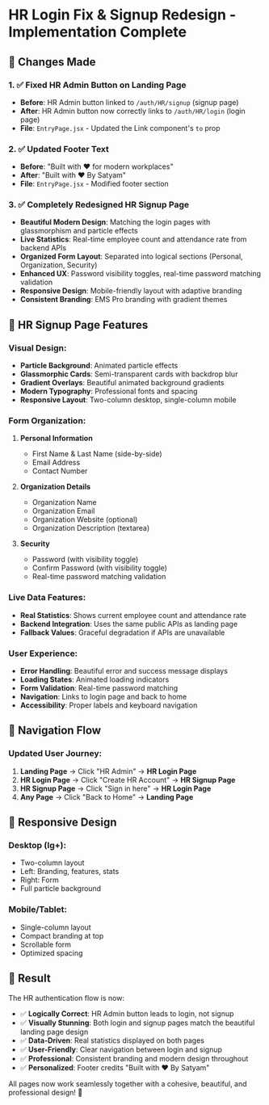 # HR Login Fix & Signup Redesign - Implementation Complete

## 🎯 Changes Made

### 1. ✅ Fixed HR Admin Button on Landing Page
- **Before**: HR Admin button linked to `/auth/HR/signup` (signup page)
- **After**: HR Admin button now correctly links to `/auth/HR/login` (login page)
- **File**: `EntryPage.jsx` - Updated the Link component's `to` prop

### 2. ✅ Updated Footer Text
- **Before**: "Built with ❤️ for modern workplaces"
- **After**: "Built with ❤️ By Satyam"
- **File**: `EntryPage.jsx` - Modified footer section

### 3. ✅ Completely Redesigned HR Signup Page
- **Beautiful Modern Design**: Matching the login pages with glassmorphism and particle effects
- **Live Statistics**: Real-time employee count and attendance rate from backend APIs
- **Organized Form Layout**: Separated into logical sections (Personal, Organization, Security)
- **Enhanced UX**: Password visibility toggles, real-time password matching validation
- **Responsive Design**: Mobile-friendly layout with adaptive branding
- **Consistent Branding**: EMS Pro branding with gradient themes

## 🎨 HR Signup Page Features

### Visual Design:
- **Particle Background**: Animated particle effects
- **Glassmorphic Cards**: Semi-transparent cards with backdrop blur
- **Gradient Overlays**: Beautiful animated background gradients
- **Modern Typography**: Professional fonts and spacing
- **Responsive Layout**: Two-column desktop, single-column mobile

### Form Organization:
1. **Personal Information**
   - First Name & Last Name (side-by-side)
   - Email Address
   - Contact Number

2. **Organization Details**
   - Organization Name
   - Organization Email
   - Organization Website (optional)
   - Organization Description (textarea)

3. **Security**
   - Password (with visibility toggle)
   - Confirm Password (with visibility toggle)
   - Real-time password matching validation

### Live Data Features:
- **Real Statistics**: Shows current employee count and attendance rate
- **Backend Integration**: Uses the same public APIs as landing page
- **Fallback Values**: Graceful degradation if APIs are unavailable

### User Experience:
- **Error Handling**: Beautiful error and success message displays
- **Loading States**: Animated loading indicators
- **Form Validation**: Real-time password matching
- **Navigation**: Links to login page and back to home
- **Accessibility**: Proper labels and keyboard navigation

## 🔄 Navigation Flow

### Updated User Journey:
1. **Landing Page** → Click "HR Admin" → **HR Login Page**
2. **HR Login Page** → Click "Create HR Account" → **HR Signup Page**
3. **HR Signup Page** → Click "Sign in here" → **HR Login Page**
4. **Any Page** → Click "Back to Home" → **Landing Page**

## 📱 Responsive Design

### Desktop (lg+):
- Two-column layout
- Left: Branding, features, stats
- Right: Form
- Full particle background

### Mobile/Tablet:
- Single-column layout
- Compact branding at top
- Scrollable form
- Optimized spacing

## 🎯 Result

The HR authentication flow is now:
- ✅ **Logically Correct**: HR Admin button leads to login, not signup
- ✅ **Visually Stunning**: Both login and signup pages match the beautiful landing page design
- ✅ **Data-Driven**: Real statistics displayed on both pages
- ✅ **User-Friendly**: Clear navigation between login and signup
- ✅ **Professional**: Consistent branding and modern design throughout
- ✅ **Personalized**: Footer credits "Built with ❤️ By Satyam"

All pages now work seamlessly together with a cohesive, beautiful, and professional design! 🚀
